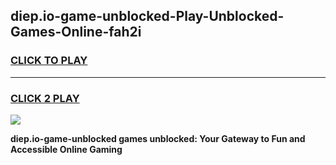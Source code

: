 
## diep.io-game-unblocked-Play-Unblocked-Games-Online-fah2i
<h3>
<a href="https://premium76.site?title=diep.io-game-unblocked&ref=24A">CLICK TO PLAY</a></h3>
<hr>

<h3>
<a href="https://premium76.site?title=diep.io-game-unblocked&ref=24A">CLICK 2 PLAY</a>
  
</h3>

<a href="https://premium76.site?title=diep.io-game-unblocked&ref=24A"><img src="https://clearcache.store/games.png"></a>


**diep.io-game-unblocked games unblocked: Your Gateway to Fun and Accessible Online Gaming**
